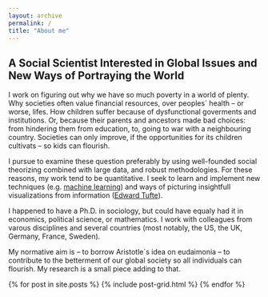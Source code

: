 ```yaml
---
layout: archive
permalink: /
title: "About me"
---
```


## A Social Scientist Interested in Global Issues and New Ways of Portraying the World
I work on figuring out why we have so much poverty in a world of plenty. Why societies often value financial resources, over peoples´ health – or worse, lifes. How children suffer because of dysfunctional goverments and institutions. Or, because their parents and ancestors made bad choices: from hindering them from education, to, going to war with a neighbouring country. Societies can only improve, if the opportunities for its children cultivats – so kids can flourish.  

I pursue to examine these question preferably by using well-founded social theorizing combined with large data, and robust methodologies. For these reasons, my work tend to be quantitative. I seek to learn and implement new techniques (e.g. [machine learning](https://en.wikipedia.org/wiki/Machine_learning)) and ways of picturing insightfull visualizations from information ([Edward Tufte](http://www.edwardtufte.com/tufte/)). 

I happened to have a Ph.D. in sociology, but could have equaly had it in economics, political science, or mathematics. I work with colleagues from varous disciplines and several countries (most notably, the US, the UK, Germany, France, Sweden). 

My normative aim is – to borrow Aristotle´s idea on eudaimonia – to contribute to the betterment of our global society so all individuals can flourish. My research is a small piece adding to that. 


<div class="tiles">
{% for post in site.posts %}
	{% include post-grid.html %}
{% endfor %}
</div><!-- /.tiles -->
